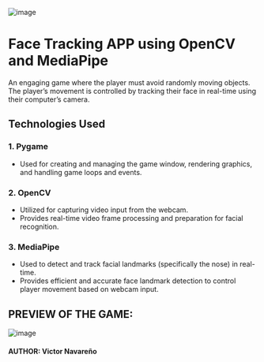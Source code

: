 ![image](https://github.com/user-attachments/assets/32242cae-c0ff-4e4e-8861-5673d459cdf8)


# Face Tracking APP using OpenCV and MediaPipe

An engaging game where the player must avoid randomly moving objects. The player’s movement is controlled by tracking their face in real-time using their computer’s camera.

## Technologies Used

### 1. **Pygame**

- Used for creating and managing the game window, rendering graphics, and handling game loops and events.

### 2. **OpenCV**

- Utilized for capturing video input from the webcam.
- Provides real-time video frame processing and preparation for facial recognition.

### 3. **MediaPipe**

- Used to detect and track facial landmarks (specifically the nose) in real-time.
- Provides efficient and accurate face landmark detection to control player movement based on webcam input.

## PREVIEW OF THE GAME:
![image](https://github.com/user-attachments/assets/b00281b6-1e65-49c8-a6db-0fa848a780ba)

#### AUTHOR: Victor Navareño
